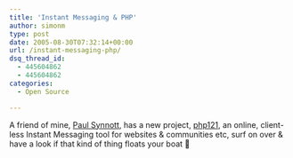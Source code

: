 ```yaml
---
title: 'Instant Messaging & PHP'
author: simonm
type: post
date: 2005-08-30T07:32:14+00:00
url: /instant-messaging-php/
dsq_thread_id:
  - 445604862
  - 445604862
categories:
  - Open Source

---
```

A friend of mine, [Paul Synnott][1], has a new project, [php121][2], an online, client-less Instant Messaging tool for websites & communities etc, surf on over & have a look if that kind of thing floats your boat 🙂

 [1]: http://www.paulsynnott.com/
 [2]: http://www.php121.com/